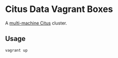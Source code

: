 # Citus Data Vagrant Boxes

A [multi-machine Citus](https://docs.citusdata.com/en/v8.1/installation/multi_machine.html) cluster.

## Usage

```
vagrant up
```
